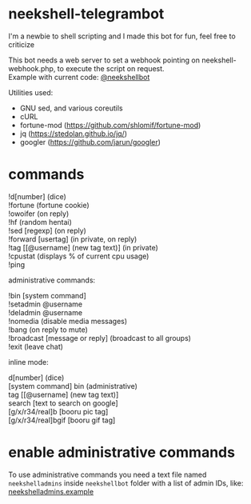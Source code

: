 # neekshell-telegrambot
I'm a newbie to shell scripting and I made this bot for fun, feel free to criticize

This bot needs a web server to set a webhook pointing on neekshell-webhook.php, to execute the script on request.<br />Example with current code: [@neekshellbot](https://t.me/neekshellbot)

Utilities used:
  - GNU sed, and various coreutils
  - cURL
  - fortune-mod (https://github.com/shlomif/fortune-mod)
  - jq (https://stedolan.github.io/jq/)
  - googler (https://github.com/jarun/googler)

# commands

!d[number] (dice)<br />
!fortune (fortune cookie)<br />
!owoifer (on reply)<br />
!hf (random hentai)<br />
!sed [regexp] (on reply)<br />
!forward [usertag] (in private, on reply)<br />
!tag [[@username] (new tag text)] (in private)<br />
!cpustat (displays % of current cpu usage)<br />
!ping

administrative commands:

!bin [system command]<br />
!setadmin @username<br />
!deladmin @username<br />
!nomedia (disable media messages)<br />
!bang (on reply to mute)<br >
!broadcast [message or reply] (broadcast to all groups)<br >
!exit (leave chat)

inline mode:

d[number] (dice)<br />
[system command] bin (administrative)<br />
tag [[@username] (new tag text)]<br />
search [text to search on google]<br />
[g/x/r34/real]b [booru pic tag]<br />
[g/x/r34/real]bgif [booru gif tag]

# enable administrative commands
To use administrative commands you need a text file named `neekshelladmins` inside `neekshellbot` folder with a list of admin IDs, like: [neekshelladmins.example](https://github.com/neektwothousand/neekshell-telegrambot/blob/master/neekshellbot/neekshelladmins.example)
